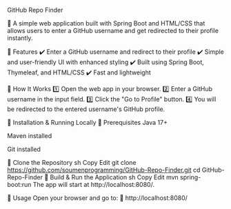 GitHub Repo Finder

🚀 A simple web application built with Spring Boot and HTML/CSS that allows users to enter a GitHub username and get redirected to their profile instantly.

🔹 Features
✔️ Enter a GitHub username and redirect to their profile
✔️ Simple and user-friendly UI with enhanced styling
✔️ Built using Spring Boot, Thymeleaf, and HTML/CSS
✔️ Fast and lightweight

🔹 How It Works
1️⃣ Open the web app in your browser.
2️⃣ Enter a GitHub username in the input field.
3️⃣ Click the "Go to Profile" button.
4️⃣ You will be redirected to the entered username's GitHub profile.

🔹 Installation & Running Locally
🔸 Prerequisites
Java 17+

Maven installed

Git installed

🔸 Clone the Repository
sh
Copy
Edit
git clone https://github.com/soumenprogramming/GitHub-Repo-Finder.git
cd GitHub-Repo-Finder
🔸 Build & Run the Application
sh
Copy
Edit
mvn spring-boot:run
The app will start at http://localhost:8080/.

🔹 Usage
Open your browser and go to:
🔗 http://localhost:8080/